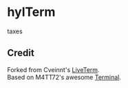 # hylTerm

taxes

## Credit
Forked from Cveinnt's [LiveTerm](https://github.com/Cveinnt/LiveTerm).<br>
Based on M4TT72's awesome [Terminal](https://github.com/m4tt72/terminal).
